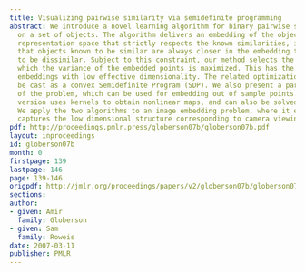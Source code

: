 ```yaml
---
title: Visualizing pairwise similarity via semidefinite programming
abstract: We introduce a novel learning algorithm for binary pairwise similarity measurements
  on a set of objects. The algorithm delivers an embedding of the objects into a vector
  representation space that strictly respects the known similarities, in the sense
  that objects known to be similar are always closer in the embedding than those known
  to be dissimilar. Subject to this constraint, our method selects the mapping in
  which the variance of the embedded points is maximized. This has the effect of favoring
  embeddings with low effective dimensionality. The related optimization problem can
  be cast as a convex Semidefinite Program (SDP). We also present a parametric version
  of the problem, which can be used for embedding out of sample points. The parametric
  version uses kernels to obtain nonlinear maps, and can also be solved using an SDP.
  We apply the two algorithms to an image embedding problem, where it effectively
  captures the low dimensional structure corresponding to camera viewing parameters.
pdf: http://proceedings.pmlr.press/globerson07b/globerson07b.pdf
layout: inproceedings
id: globerson07b
month: 0
firstpage: 139
lastpage: 146
page: 139-146
origpdf: http://jmlr.org/proceedings/papers/v2/globerson07b/globerson07b.pdf
sections: 
author:
- given: Amir
  family: Globerson
- given: Sam
  family: Roweis
date: 2007-03-11
publisher: PMLR
---
```

